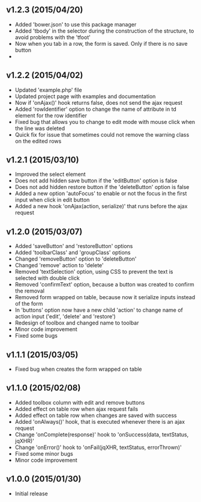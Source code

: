 v1.2.3 (2015/04/20)
-------------------
- Added 'bower.json' to use this package manager
- Added 'tbody' in the selector during the construction of the structure, to avoid problems with the 'tfoot'
- Now when you tab in a row, the form is saved. Only if there is no save button
-

v1.2.2 (2015/04/02)
-------------------
- Updated 'example.php' file
- Updated project page with examples and documentation
- Now if 'onAjax()' hook returns false, does not send the ajax request
- Added 'rowIdentifier' option to change the name of attribute in td element for the row identifier
- Fixed bug that allows you to change to edit mode with mouse click when the line was deleted
- Quick fix for issue that sometimes could not remove the warning class on the edited rows

v1.2.1 (2015/03/10)
-------------------
- Improved the select element
- Does not add hidden save button if the 'editButton' option is false
- Does not add hidden restore button if the 'deleteButton' option is false
- Added a new option 'autoFocus' to enable or not the focus in the first input when click in edit button
- Added a new hook 'onAjax(action, serialize)' that runs before the ajax request

v1.2.0 (2015/03/07)
-------------------
- Added 'saveButton' and 'restoreButton' options
- Added 'toolbarClass' and 'groupClass' options
- Changed 'removeButton' option to 'deleteButton'
- Changed 'remove' action to 'delete'
- Removed 'textSelection' option, using CSS to prevent the text is selected with double click
- Removed 'confirmText' option, because a button was created to confirm the removal
- Removed form wrapped on table, because now it serialize inputs instead of the form
- In 'buttons' option now have a new child 'action' to change name of action input ('edit', 'delete' and 'restore')
- Redesign of toolbox and changed name to toolbar
- Minor code improvement
- Fixed some bugs

v1.1.1 (2015/03/05)
-------------------
- Fixed bug when creates the form wrapped on table

v1.1.0 (2015/02/08)
-------------------
- Added toolbox column with edit and remove buttons
- Added effect on table row when ajax request fails
- Added effect on table row when changes are saved with success
- Added 'onAlways()' hook, that is executed whenever there is an ajax request
- Change 'onComplete(response)' hook to 'onSuccess(data, textStatus, jqXHR)'
- Change 'onError()' hook to 'onFail(jqXHR, textStatus, errorThrown)'
- Fixed some minor bugs
- Minor code improvement

v1.0.0 (2015/01/30)
-------------------
- Initial release
